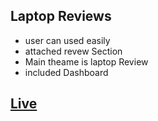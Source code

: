 ## Laptop Reviews

- user can used easily
- attached revew Section
- Main theame is laptop Review
- included Dashboard

## [Live](https://precious-gumdrop-da9875.netlify.app/)
